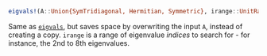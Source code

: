 ```julia
eigvals!(A::Union{SymTridiagonal, Hermitian, Symmetric}, irange::UnitRange) -> values
```

Same as [`eigvals`](@ref), but saves space by overwriting the input `A`, instead of creating a copy. `irange` is a range of eigenvalue *indices* to search for - for instance, the 2nd to 8th eigenvalues.
